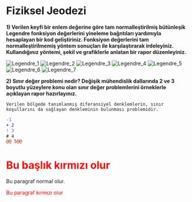 # Fiziksel Jeodezi

 **1) Verilen keyfi bir enlem değerine göre tam normalleştirilmiş bütünleşik Legendre fonksiyon değerlerini yineleme bağntıları yardımıyla hesaplayan bir kod geliştiriniz. Fonksiyon değerlerini tam normalleştirilmemiş yöntem sonuçları ile karşılaştırarak irdeleyiniz. Kullandığınız yöntemi, şekil ve grafiklerle anlatan bir rapor düzenleyiniz.**


![Legendre_1](https://i.imgur.com/1hnV9UI.png)
![Legendre_2](https://i.hizliresim.com/FPDEPH.png)
![Legendre_3](https://i.hizliresim.com/q6pzyD.png)
![Legendre_4](https://i.hizliresim.com/iZqZmp.png)
![Legendre_5](https://i.imgur.com/kWK9jrk.png)
![Legendre_6](https://i.hizliresim.com/fb6lY4.png)
![Legendre_7](https://i.imgur.com/foa21Gn.png)

 **2)  Sınır değer problemi nedir? Değişik mühendislik dallarında 2 ve 3 boyutlu yüzeylere konu olan sınır değer problemlerini örneklerle açıklayan rapor hazırlayınız.**

`Verilen bölgede tanımlanmış diferansiyel denklemlerin, sınır koşullarını da sağlayan denkleminin bulunması problemidir.`

```diff
-1
+ 2
! 3
# 4
@@ 5@@
```

<!DOCTYPE html>
<html>
<head>
<style>
.redtext {
	color: red;
}
</style>
</head>
<body>

<h1 class="redtext">Bu başlık kırmızı olur</h1>
<p>Bu paragraf normal olur.</p>
<p class="redtext">Bu paragraf kırmızı olur</p>

</body>
</html>
